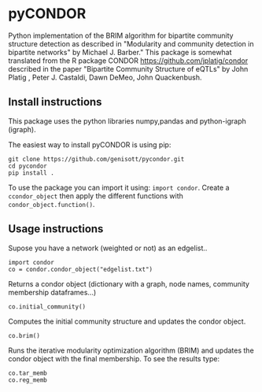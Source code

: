 # pyCONDOR
Python implementation of the BRIM algorithm for bipartite community structure detection as described in "Modularity and community detection in bipartite networks" by Michael J. Barber." This package is somewhat translated from the R package CONDOR https://github.com/jplatig/condor described in the paper "Bipartite Community Structure of eQTLs" by John Platig , Peter J. Castaldi, Dawn DeMeo, John Quackenbush.

## Install instructions
This package uses the python libraries numpy,pandas and python-igraph (igraph).

The easiest way to install pyCONDOR is using pip:
```
git clone https://github.com/genisott/pycondor.git
cd pycondor
pip install .
```
To use the package you can import it using: ```import condor```. Create a ```ccondor_object``` then apply the different functions with ```condor_object.function()```.


## Usage instructions
Supose you have a network (weighted or not) as an edgelist..
```
import condor
co = condor.condor_object("edgelist.txt")
```
Returns a condor object (dictionary with a graph, node names, community membership dataframes...)
```
co.initial_community()
```
Computes the initial community structure and updates the condor object.
```
co.brim()
```
Runs the iterative modularity optimization algorithm (BRIM) and updates the condor object with the final membership.
To see the results type:
```
co.tar_memb
co.reg_memb
```

